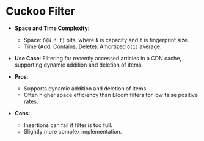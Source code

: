 # Cuckoo Filter

*   **Space and Time Complexity**:
    *   Space: `O(N * f)` bits, where `N` is capacity and `f` is fingerprint size.
    *   Time (Add, Contains, Delete): Amortized `O(1)` average.

*   **Use Case**: Filtering for recently accessed articles in a CDN cache, supporting dynamic addition and deletion of items.

*   **Pros**:
    *   Supports dynamic addition and deletion of items.
    *   Often higher space efficiency than Bloom filters for low false positive rates.
*   **Cons**:
    *   Insertions can fail if filter is too full.
    *   Slightly more complex implementation.
